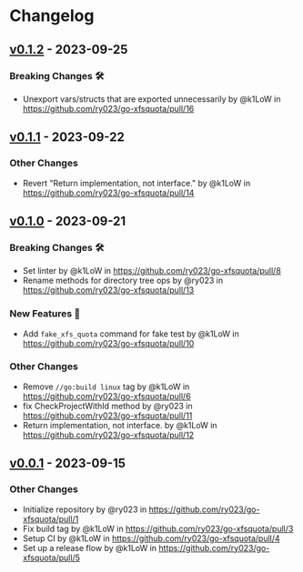 # Changelog

## [v0.1.2](https://github.com/ry023/go-xfsquota/compare/v0.1.1...v0.1.2) - 2023-09-25
### Breaking Changes 🛠
- Unexport vars/structs that are exported unnecessarily by @k1LoW in https://github.com/ry023/go-xfsquota/pull/16

## [v0.1.1](https://github.com/ry023/go-xfsquota/compare/v0.1.0...v0.1.1) - 2023-09-22
### Other Changes
- Revert "Return implementation, not interface." by @k1LoW in https://github.com/ry023/go-xfsquota/pull/14

## [v0.1.0](https://github.com/ry023/go-xfsquota/compare/v0.0.1...v0.1.0) - 2023-09-21
### Breaking Changes 🛠
- Set linter by @k1LoW in https://github.com/ry023/go-xfsquota/pull/8
- Rename methods for directory tree ops by @ry023 in https://github.com/ry023/go-xfsquota/pull/13
### New Features 🎉
- Add `fake_xfs_quota` command for fake test by @k1LoW in https://github.com/ry023/go-xfsquota/pull/10
### Other Changes
- Remove `//go:build linux` tag by @k1LoW in https://github.com/ry023/go-xfsquota/pull/6
- fix CheckProjectWithId method by @ry023 in https://github.com/ry023/go-xfsquota/pull/11
- Return implementation, not interface. by @k1LoW in https://github.com/ry023/go-xfsquota/pull/12

## [v0.0.1](https://github.com/ry023/go-xfsquota/commits/v0.0.1) - 2023-09-15
### Other Changes
- Initialize repository by @ry023 in https://github.com/ry023/go-xfsquota/pull/1
- Fix build tag by @k1LoW in https://github.com/ry023/go-xfsquota/pull/3
- Setup CI by @k1LoW in https://github.com/ry023/go-xfsquota/pull/4
- Set up a release flow by @k1LoW in https://github.com/ry023/go-xfsquota/pull/5
